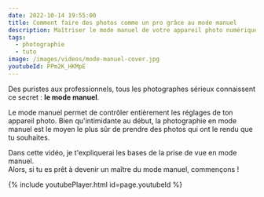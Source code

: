 ```yaml
---
date: 2022-10-14 19:55:00
title: Comment faire des photos comme un pro grâce au mode manuel
description: Maîtriser le mode manuel de votre appareil photo numérique
tags:
  - photographie
  - tuto
image: /images/videos/mode-manuel-cover.jpg
youtubeId: PPm2K_HKMpE
---
```

Des puristes aux professionnels, tous les photographes sérieux connaissent ce secret : **le mode manuel**.

Le mode manuel permet de contr&ocirc;ler enti&egrave;rement les réglages de ton appareil photo. Bien qu'intimidante au début, la photographie en mode manuel est le moyen le plus s&ucirc;r de prendre des photos qui ont le rendu que tu souhaites.

Dans cette vidéo, je t'expliquerai les bases de la prise de vue en mode manuel.<br>Alors, si tu es pr&ecirc;t &agrave; devenir un ma&icirc;tre du mode manuel, commen&ccedil;ons \!

{% include youtubePlayer.html id=page.youtubeId %}